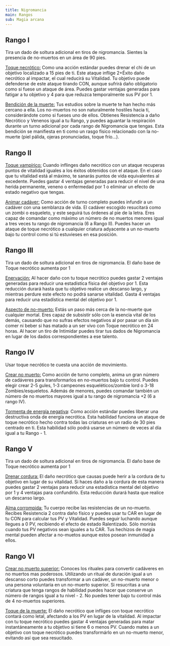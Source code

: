 ```yaml
---
title: Nigromancia
main: Rangos
sub: Magia arcana
---
```


## Rango I

Tira un dado de soltura adicional en tiros de nigromancia. Sientes la presencia de no-muertos en un área de 90 pies.

<u>Toque necrótico:</u> Como una acción estándar puedes drenar el chi de un objetivo localizado a 15 pies de ti. Este ataque inflige 2+Éxito daño necrótico al impactar, el cual reducirá su Vitalidad. Tu objetivo puede defenderse de este ataque tirando CON, aunque sufrirá daño obligatorio como si fuese un ataque de área. Puedes gastar ventajas generadas para fatigar a tu objetivo y 4 para que reduzca temporalmente sus PV por 1.

<u>Bendición de la muerte:</u> Tus estudios sobre la muerte te han hecho más cercano a ella. Los no-muertos no son naturalmente hostiles hacia ti, considerándote como si fueses uno de ellos. Obtienes Resistencia a daño Necrótico y Venenos igual a tu Rango, y puedes aguantar la respiración durante un turno adicional por cada rango de Nigromancia que tengas. Esta bendición se manifiesta en ti como un rasgo físico relacionado con la no-muerte (piel pálida, ojeras pronunciadas, toque frío...).

## Rango II

<u>Toque vampírico:</u> Cuando inflinges daño necrótico con un ataque recuperas puntos de vitalidad iguales a los éxitos obtenidos con el ataque. En el caso que tu vitalidad está al máximo, te sanarás puntos de vida equivalentes al excedente. Puedes gastar 4 ventajas generadas para reducir el nivel de una herida permanente, veneno o enfermedad por 1 o eliminar un efecto de estado negativo que tengas.

<u>Animar cadáver:</u> Como acción de turno completo puedes infundir a un cadáver con una semblanza de vida. El cadáver escogido resucitará como un zombi o esqueleto, y este seguirá tus órdenes al pie de la letra. Eres capaz de comandar como máximo un número de no muertos menores igual a tres veces tu rango de nigromancia (6 a Rango II). Puedes hacer un ataque de toque necrótico a cualquier criatura adyacente a un no-muerto bajo tu control como si tú estuvieses en esa posición.

## Rango III

Tira un dado de soltura adicional en tiros de nigromancia. El daño base de Toque necrótico aumenta por 1

<u>Enervación:</u> Al hacer daño con tu toque necrótico puedes gastar 2 ventajas generadas para reducir una estadística física del objetivo por 1. Esta reducción durará hasta que tu objetivo realice un descanso largo, y mientras perdure este efecto no podrá sanarse vitalidad. Gasta 4 ventajas para reducir una estadística mental del objetivo por 1.

<u>Aspecto de no-muerto:</u> Estás un paso más cerca de la no-muerte que cualquier mortal. Eres capaz de subsistir sólo con la esencia vital de los demás, causando que no sufras efectos negativos al por pasar un día sin comer ni beber si has matado a un ser vivo con Toque necrótico en 24 horas. Al hacer un tiro de Intimidar puedes tirar tus dados de Nigromancia en lugar de los dados correspondientes a ese talento.

## Rango IV

Usar toque necrótico te cuesta una acción de movimiento.

<u>Crear no muerto:</u> Como acción de turno completo, anima un gran número de cadáveres para transformarlos en no-muertos bajo tu control. Puedes elegir crear 2-5 gules, 1-3 campeones esqueléticos/zombie lord o 3-18 Zombies/esqueletos. Además de menores, puedes comandar también un número de no muertos mayores igual a tu rango de nigromancia +2 (6 a rango IV).

<u>Tormenta de energía negativa</u>: Como acción estándar puedes liberar una destructiva onda de energía necrótica. Esta habilidad funciona un ataque de toque necrótico hecho contra todas las criaturas en un radio de 30 pies centrado en ti. Esta habilidad sólo podrá usarse un número de veces al día igual a tu Rango - 1. 

## Rango V 

Tira un dado de soltura adicional en tiros de nigromancia. El daño base de Toque necrótico aumenta por 1

<u>Drenar cordura:</u> El daño necrótico que causas puede herir a la cordura de tu objetivo en lugar de su vitalidad. Si haces daño a la cordura de esta manera puedes gastar 2 ventajas para reducir una estadística mental del objetivo por 1 y 4 ventajas para confundirlo. Esta reducción durará hasta que realice un descanso largo.

<u>Alma corrompida:</u> Tu cuerpo recibe las resistencias de un no-muerto. Recibes Resistencia 2 contra daño físico y puedes usar tu CAR en lugar de tu CON para calcular tus PV y Vitalidad. Puedes seguir luchando aunque llegues a 0 PV, recibiendo el efecto de estado Ralentizado. Sólo morirás cuando tus PV negativos sean iguales a tu CAR. Tus hechizos de magia mental pueden afectar a no-muetos aunque estos posean inmunidad a ellos. 

## Rango VI

<u>Crear no muerto superior:</u> Conoces los rituales para convertir cadáveres en no muertos mas poderosos. Utilizando un ritual de duración igual a un descanso corto puedes transformar a un cadáver, un no-muerto menor o una persona voluntaria en un no-muerto superior. Si resucritas a una criatura que tenga rangos de habilidad puedes hacer que conserve un número de rangos igual a tu nivel - 2. No puedes tener bajo tu control más de 4 no-muertos superiores. 

<u>Toque de la muerte:</u> El daño necrótico que infliges con toque necrótico contará como letal, afectando a los PV en lugar de la vitalidad. Al impactar con tu toque necrótico puedes gastar 4 ventajas generadas para matar instantáneamente a tu objetivo si tiene 6 o menos PV. Cuando mates a un objetivo con toque necrótico puedes transformárlo en un no-muerto menor, evitando así que sea resucitado. 